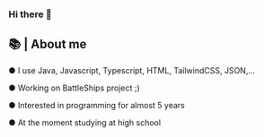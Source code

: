 ### Hi there 👋

## 📚 | About me

● I use Java, Javascript, Typescript, HTML, TailwindCSS, JSON,...

● Working on BattleShips project ;)

● Interested in programming for almost 5 years

● At the moment studying at high school
